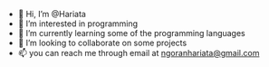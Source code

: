 - 👋 Hi, I’m @Hariata
- 👀 I’m interested in programming
- 🌱 I’m currently learning some of the programming languages
- 💞️ I’m looking to collaborate on some projects
- 📫 you can reach me through email at ngoranhariata@gmail.com

<!---
Hariata/Hariata is a ✨ special ✨ repository because its `README.md` (this file) appears on your GitHub profile.
You can click the Preview link to take a look at your changes.
--->
